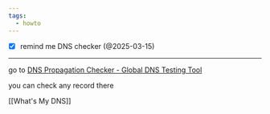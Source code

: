 ```yaml
---
tags:
  - howto
---
```

- [x] remind me DNS checker (@2025-03-15)
___

go to
[DNS Propagation Checker - Global DNS Testing Tool](https://www.whatsmydns.net/#NS/persona.hr)

you can check any record there

[[What's My DNS]]
